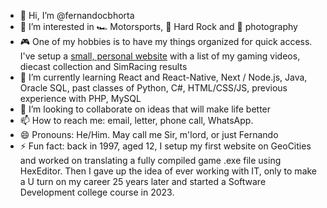 - 👋 Hi, I’m @fernandocbhorta
- 👀 I’m interested in 🏎️ Motorsports, 🎸 Hard Rock and 📸 photography
- 🎮 One of my hobbies is to have my things organized for quick access. I've setup a [small, personal website](https://horta.classicgames.com.br) with a list of my gaming videos, diecast collection and SimRacing results
- 🌱 I’m currently learning React and React-Native, Next / Node.js, Java, Oracle SQL, past classes of Python, C#, HTML/CSS/JS, previous experience with PHP, MySQL
- 💞️ I’m looking to collaborate on ideas that will make life better
- 📫 How to reach me: email, letter, phone call, WhatsApp.
- 😄 Pronouns: He/Him. May call me Sir, m'lord, or just Fernando
- ⚡ Fun fact: back in 1997, aged 12, I setup my first website on GeoCities and worked on translating a fully compiled game .exe file using HexEditor. Then I gave up the idea of ever working with IT, only to make a U turn on my career 25 years later and started a Software Development college course in 2023.
